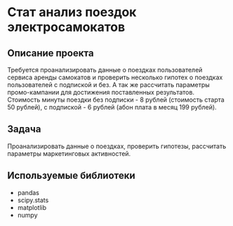 # Стат анализ поездок электросамокатов
## Описание проекта

Требуется проанализировать данные о поездках пользователей сервиса аренды самокатов и проверить несколько гипотех о поездках пользователей с подпиской и без. А так же рассчитать параметры промо-кампании для достижения поставленных результатов.
Стоимость минуты поездки без подписки - 8 рублей (стоимость старта 50 рублей), с подпиской - 6 рублей (абон плата в месяц 199 рублей).

## Задача
Проанализировать данные о поездках, проверить гипотезы, рассчитать параметры маркетинговых активностей.

## Используемые библиотеки
- pandas
- scipy.stats
- matplotlib
- numpy

